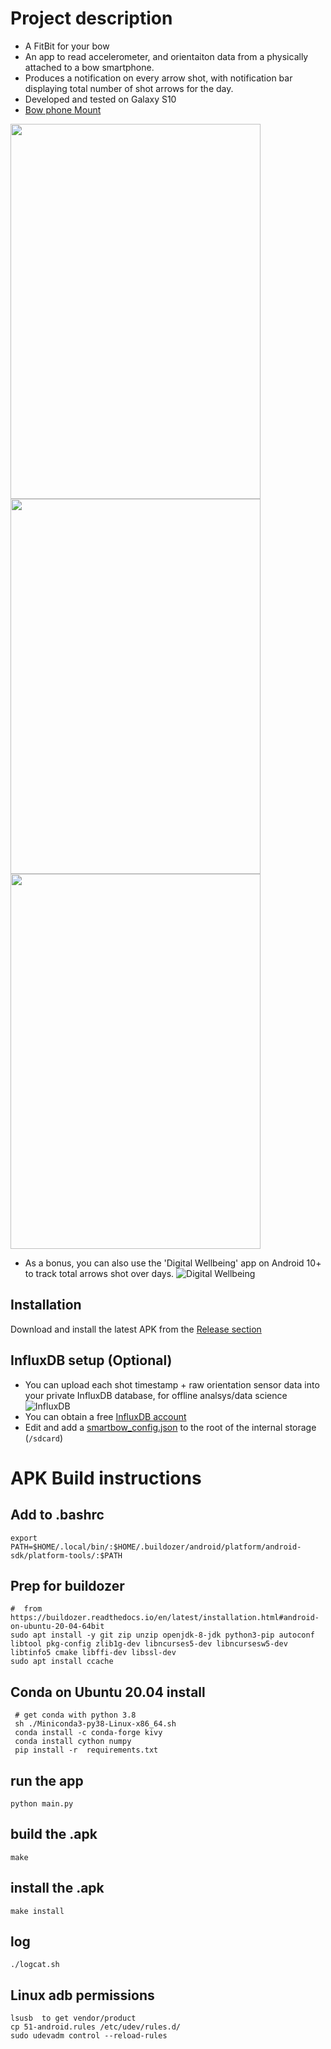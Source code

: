 #  Project description

* A FitBit for your bow
* An app to read accelerometer, and orientaiton data from a physically attached to a bow smartphone.
* Produces a notification on every arrow shot, with notification bar displaying total number of shot arrows for the day.
* Developed and tested on Galaxy S10
* [Bow phone Mount](https://www.amazon.ca/Smartphone-Camera-Phone-IPhone-Samsung/dp/B00BVF6V5Q)

<img src="/extra/DSC_0482.JPG"  width="400" height="600"><img src="/extra/DSC_0488.JPG"  width="400" height="600"><img src="/extra/DSC_0480.JPG"  width="400" height="600">

* As a bonus, you can also use the 'Digital Wellbeing' app on Android 10+ to track total arrows shot over days.
![Digital Wellbeing](/extra/wellbeing.png?raw=true "Digital Wellbeing")

## Installation

Download and install the latest APK from the [Release section](https://github.com/mzakharo/smartbow/releases)

##  InfluxDB setup (Optional)

 * You can upload each shot timestamp + raw orientation sensor data into your private InfluxDB database, for offline analsys/data science
![InfluxDB](/extra/influx.png?raw=true "Orientation")
 * You can obtain a free [InfluxDB account](https://cloud2.influxdata.com/signup)
 * Edit and add a [smartbow_config.json](/smartbow_config.json) to the root of the internal storage (`/sdcard`)

# APK Build instructions

## Add to .bashrc
```export PATH=$HOME/.local/bin/:$HOME/.buildozer/android/platform/android-sdk/platform-tools/:$PATH```

## Prep for buildozer
```
#  from https://buildozer.readthedocs.io/en/latest/installation.html#android-on-ubuntu-20-04-64bit
sudo apt install -y git zip unzip openjdk-8-jdk python3-pip autoconf libtool pkg-config zlib1g-dev libncurses5-dev libncursesw5-dev libtinfo5 cmake libffi-dev libssl-dev
sudo apt install ccache
```

## Conda on Ubuntu 20.04 install
```
 # get conda with python 3.8
 sh ./Miniconda3-py38-Linux-x86_64.sh
 conda install -c conda-forge kivy
 conda install cython numpy
 pip install -r  requirements.txt
```

## run the app
```python main.py```

## build the .apk
 ```make```
 
## install the .apk
```make install```

## log
```./logcat.sh```

## Linux adb permissions 
```
lsusb  to get vendor/product
cp 51-android.rules /etc/udev/rules.d/
sudo udevadm control --reload-rules
```
